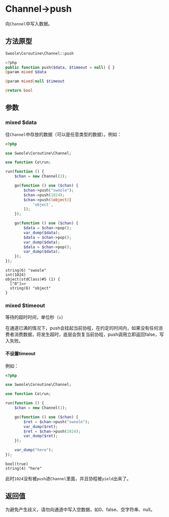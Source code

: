 # Channel->push

向`Channel`中写入数据。

## 方法原型

```php
Swoole\Coroutine\Channel::push

<?php
public function push($data, $timeout = null) { }
@param mixed $data

@param mixed|null $timeout

@return bool
```

## 参数

### mixed $data

往`Channel`中存放的数据（可以是任意类型的数据）。例如：

```php
<?php

use Swoole\Coroutine\Channel;

use function Co\run;

run(function () {
    $chan = new Channel(2);

    go(function () use ($chan) {
        $chan->push("swoole");
        $chan->push(1024);
        $chan->push((object)[
            'object',
        ]);
    });

    go(function () use ($chan) {
        $data = $chan->pop();
        var_dump($data);
        $data = $chan->pop();
        var_dump($data);
        $data = $chan->pop();
        var_dump($data);
    });
});
```

```shell
string(6) "swoole"
int(1024)
object(stdClass)#5 (1) {
  ["0"]=>
  string(6) "object"
}
```

### mixed $timeout

等待的超时时间，单位秒（`s`）

在通道已满的情况下，push会挂起当前协程，在约定的时间内，如果没有任何消费者消费数据，将发生超时，底层会恢复当前协程，push调用立即返回false，写入失败。

#### 不设置timeout

例如：

```php
<?php

use Swoole\Coroutine\Channel;

use function Co\run;

run(function () {
    $chan = new Channel(1);

    go(function () use ($chan) {
        $ret = $chan->push("swoole");
        var_dump($ret);
        $ret = $chan->push(1024);
        var_dump($ret);
    });

    var_dump("here");
});
```

```shell
bool(true)
string(4) "here"
```

此时`1024`没有被`push`进`Channel`里面，并且协程被`yield`出来了。

## 返回值

为避免产生歧义，请勿向通道中写入空数据，如0、false、空字符串、null。
